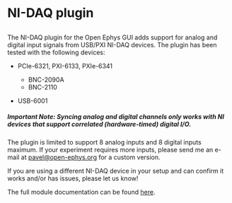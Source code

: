 # NI-DAQ plugin

## 

The NI-DAQ plugin for the Open Ephys GUI adds support for analog and digital input signals from USB/PXI NI-DAQ devices. The plugin has been tested with the following devices:

* PCIe-6321, PXI-6133, PXIe-6341
  * BNC-2090A
  * BNC-2110
  
* USB-6001 

##### Important Note: Syncing analog and digital channels only works with NI devices that support correlated (hardware-timed) digital I/O.

The plugin is limited to support 8 analog inputs and 8 digital inputs maximum. If your experiment requires more inputs, please send me an e-mail at pavel@open-ephys.org for a custom version. 

If you are using a different NI-DAQ device in your setup and can confirm it works and/or has issues, please let us know!
 
The full module documentation can be found [here](https://open-ephys.github.io/gui-docs/User-Manual/Plugins/NIDAQmx.html).

